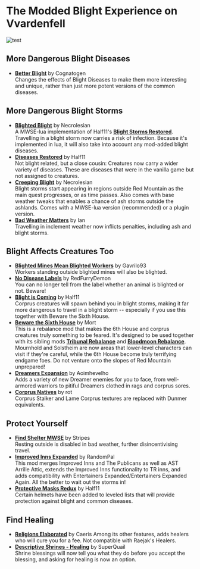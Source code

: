 # The Modded Blight Experience on Vvardenfell

![test](url)

## More Dangerous Blight Diseases
- [**Better Blight**](https://www.nexusmods.com/morrowind/mods/48395) by Cognatogen  
Changes the effects of Blight Diseases to make them more interesting and unique, rather than just more potent versions of the common diseases.  

## More Dangerous Blight Storms
- [**Blighted Blight**](https://www.nexusmods.com/morrowind/mods/48631) by Necrolesian  
A MWSE-lua implementation of Half11's [**Blight Storms Restored**](https://www.nexusmods.com/morrowind/mods/45558). Travelling in a blight storm now carries a risk of infection. Because it's implemented in lua, it will also take into account any mod-added blight diseases.
- [**Diseases Restored**](https://www.nexusmods.com/morrowind/mods/45228) by Half11  
Not blight related, but a close cousin: Creatures now carry a wider variety of diseases. These are diseases that were in the vanilla game but not assigned to creatures.  
- [**Creeping Blight**](https://www.nexusmods.com/morrowind/mods/47904) by Necrolesian  
Blight storms start appearing in regions outside Red Mountain as the main quest progresses, or as time passes. Also comes with base weather tweaks that enables a chance of ash storms outside the ashlands. Comes with a MWSE-lua version (recommended) or a plugin version.  
- [**Bad Weather Matters**](https://www.nexusmods.com/morrowind/mods/46495?tab=description) by Ian  
Travelling in inclement weather now inflicts penalties, including ash and blight storms.

## Blight Affects Creatures Too
- [**Blighted Mines Mean Blighted Workers**](https://www.nexusmods.com/morrowind/mods/33920) by Gavrilo93  
Workers standing outside blighted mines will also be blighted.  
- [**No Disease Labels**](https://www.nexusmods.com/morrowind/mods/48295) by RedFurryDemon  
You can no longer tell from the label whether an animal is blighted or not. Beware!  
- [**Blight is Coming**](https://www.nexusmods.com/morrowind/mods/47649) by Half11   
Corprus creatures will spawn behind you in blight storms, making it far more dangerous to travel in a blight storm -- especially if you use this together with Beware the Sixth House.   
- [**Beware the Sixth House**](https://www.nexusmods.com/morrowind/mods/46036) by Mort   
This is a rebalance mod that makes the 6th House and corprus creatures truly something to be feared. It's designed to be used together with its sibling mods [**Tribunal Rebalance**]() and [**Bloodmoon Rebalance**](). Mournhold and Solstheim are now areas that lower-level characters can visit if they're careful, while the 6th House become truly terrifying endgame foes. Do not venture onto the slopes of Red Mountain unprepared!
- [**Dreamers Expansion**](https://www.nexusmods.com/morrowind/mods/42990) by Aoimhevelho  
Adds a variety of new Dreamer enemies for you to face, from well-armored warriors to pitiful Dreamers clothed in rags and corprus sores.
- [**Corprus Natives**](https://www.nexusmods.com/morrowind/mods/45674) by rot  
Corprus Stalker and Lame Corprus textures are replaced with Dunmer equivalents.

## Protect Yourself
- [**Find Shelter MWSE**](https://www.nexusmods.com/morrowind/mods/48583) by Stripes  
Resting outside is disabled in bad weather, further disincentivising travel.  
- [**Improved Inns Expanded**](https://www.nexusmods.com/morrowind/mods/48610) by RandomPal  
This mod merges Improved Inns and The Publicans as well as AST Arrille Attic, extends the Improved Inns functionality to TR inns, and adds compatibility with Entertainers Expanded/Entertainers Expanded Again. All the better to wait out the storms in!
- [**Protective Masks Redux**](https://www.nexusmods.com/morrowind/mods/47068) by Half11  
Certain helmets have been added to leveled lists that will provide protection against blight and common diseases.   

## Find Healing
- [**Religions Elaborated**](https://www.nexusmods.com/morrowind/mods/47843) by Caeris 
Among its other features, adds healers who will cure you for a fee. Not compatible with Raejak's Healers.  
- [**Descriptive Shrines - Healing**](https://www.nexusmods.com/morrowind/mods/46119) by SuperQuail  
Shrine blessings will now tell you what they do before you accept the blessing, and asking for healing is now an option.  
